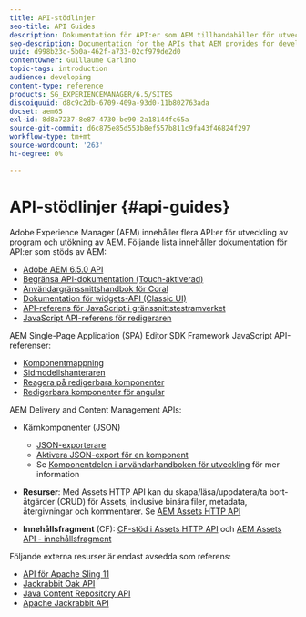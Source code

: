 ```yaml
---
title: API-stödlinjer
seo-title: API Guides
description: Dokumentation för API:er som AEM tillhandahåller för utveckling av program
seo-description: Documentation for the APIs that AEM provides for developing applications
uuid: d998b23c-5b0a-462f-a733-02cf979de2d0
contentOwner: Guillaume Carlino
topic-tags: introduction
audience: developing
content-type: reference
products: SG_EXPERIENCEMANAGER/6.5/SITES
discoiquuid: d8c9c2db-6709-409a-93d0-11b802763ada
docset: aem65
exl-id: 8d8a7237-8e87-4730-be90-2a18144fc65a
source-git-commit: d6c875e85d553b8ef557b811c9fa43f46824f297
workflow-type: tm+mt
source-wordcount: '263'
ht-degree: 0%

---
```


# API-stödlinjer {#api-guides}

Adobe Experience Manager (AEM) innehåller flera API:er för utveckling av program och utökning av AEM. Följande lista innehåller dokumentation för API:er som stöds av AEM:

* [Adobe AEM 6.5.0 API](https://www.adobe.io/experience-manager/reference-materials/6-5/javadoc/index.html)
* [Begränsa API-dokumentation (Touch-aktiverad)](https://www.adobe.io/experience-manager/reference-materials/6-5/granite-ui/api/index.html)
* [Användargränssnittshandbok för Coral](https://www.adobe.io/experience-manager/reference-materials/6-5/coral-ui/coralui3/index.html)
* [Dokumentation för widgets-API (Classic UI)](https://www.adobe.io/experience-manager/reference-materials/6-5/widgets-api/index.html)
* [API-referens för JavaScript i gränssnittstestramverket](https://www.adobe.io/experience-manager/reference-materials/6-5/test-api/index.html)
* [JavaScript API-referens för redigeraren](https://www.adobe.io/experience-manager/reference-materials/6-5/jsdoc/ui-touch/editor-core/index.html)

AEM Single-Page Application (SPA) Editor SDK Framework JavaScript API-referenser:

* [Komponentmappning](https://www.npmjs.com/package/@adobe/aem-spa-component-mapping)
* [Sidmodellshanteraren](https://www.npmjs.com/package/@adobe/aem-spa-page-model-manager)
* [Reagera på redigerbara komponenter](https://www.npmjs.com/package/@adobe/aem-react-editable-components)
* [Redigerbara komponenter för angular](https://www.npmjs.com/package/@adobe/aem-angular-editable-components)

AEM Delivery and Content Management APIs:

* Kärnkomponenter (JSON)

   * [JSON-exporterare](/help/sites-developing/json-exporter.md)
   * [Aktivera JSON-export för en komponent](/help/sites-developing/json-exporter-components.md)
   * Se [Komponentdelen i användarhandboken för utveckling](/help/sites-developing/home.md) för mer information

* **Resurser**: Med Assets HTTP API kan du skapa/läsa/uppdatera/ta bort-åtgärder (CRUD) för Assets, inklusive binära filer, metadata, återgivningar och kommentarer. Se [AEM Assets HTTP API](/help/assets/mac-api-assets.md)

* **Innehållsfragment** (CF): [CF-stöd i Assets HTTP API](/help/assets/assets-api-content-fragments.md) och [AEM Assets API - innehållsfragment](https://www.adobe.io/experience-manager/reference-materials/6-5/assets-api-content-fragments/index.html)

Följande externa resurser är endast avsedda som referens:

* [API för Apache Sling 11](https://sling.apache.org/apidocs/sling11/)
* [Jackrabbit Oak API](https://jackrabbit.apache.org/oak/docs/oak_api/overview.html)
* [Java Content Repository API](https://www.adobe.io/experience-manager/reference-materials/spec/javax.jcr/javadocs/jcr-2.0/index.html)
* [Apache Jackrabbit API](https://jackrabbit.apache.org/api)
